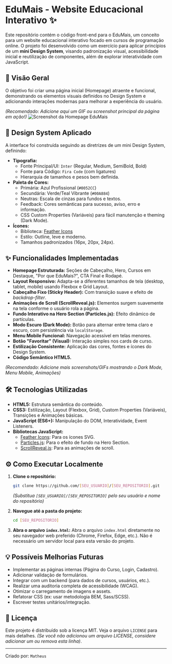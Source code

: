 # EduMais - Website Educacional Interativo ✨

Este repositório contém o código front-end para o EduMais, um conceito para um website educacional interativo focado em cursos de programação online. O projeto foi desenvolvido como um exercício para aplicar princípios de um **mini Design System**, visando padronização visual, acessibilidade inicial e reutilização de componentes, além de explorar interatividade com JavaScript.

## 🚀 Visão Geral

O objetivo foi criar uma página inicial (Homepage) atraente e funcional, demonstrando os elementos visuais definidos no Design System e adicionando interações modernas para melhorar a experiência do usuário.

*(Recomendado: Adicione aqui um GIF ou screenshot principal da página em ação!)*
![Screenshot da Homepage EduMais](link_para_sua_imagem_ou_gif.png)

## 🎨 Design System Aplicado

A interface foi construída seguindo as diretrizes de um mini Design System, definindo:

*   **Tipografia:**
    *   Fonte Principal/UI: `Inter` (Regular, Medium, SemiBold, Bold)
    *   Fonte para Código: `Fira Code` (com ligatures)
    *   Hierarquia de tamanhos e pesos bem definida.
*   **Paleta de Cores:**
    *   Primária: Azul Profissional (`#0052CC`)
    *   Secundária: Verde/Teal Vibrante (`#00A884`)
    *   Neutras: Escala de cinzas para fundos e textos.
    *   Feedback: Cores semânticas para sucesso, aviso, erro e informação.
    *   CSS Custom Properties (Variáveis) para fácil manutenção e theming (Dark Mode).
*   **Ícones:**
    *   Biblioteca: [Feather Icons](https://feathericons.com/)
    *   Estilo: Outline, leve e moderno.
    *   Tamanhos padronizados (16px, 20px, 24px).

## ✨ Funcionalidades Implementadas

*   **Homepage Estruturada:** Seções de Cabeçalho, Hero, Cursos em Destaque, "Por que EduMais?", CTA Final e Rodapé.
*   **Layout Responsivo:** Adapta-se a diferentes tamanhos de tela (desktop, tablet, mobile) usando Flexbox e Grid Layout.
*   **Cabeçalho Fixo (Sticky Header):** Com transição suave e efeito de *backdrop-filter*.
*   **Animações de Scroll (ScrollReveal.js):** Elementos surgem suavemente na tela conforme o usuário rola a página.
*   **Fundo Interativo na Hero Section (Particles.js):** Efeito dinâmico de partículas.
*   **Modo Escuro (Dark Mode):** Botão para alternar entre tema claro e escuro, com persistência via `localStorage`.
*   **Menu Mobile Funcional:** Navegação acessível em telas menores.
*   **Botão "Favoritar" (Visual):** Interação simples nos cards de curso.
*   **Estilização Consistente:** Aplicação das cores, fontes e ícones do Design System.
*   **Código Semântico HTML5.**

*(Recomendado: Adicione mais screenshots/GIFs mostrando o Dark Mode, Menu Mobile, Animações)*

## 🛠️ Tecnologias Utilizadas

*   **HTML5:** Estrutura semântica do conteúdo.
*   **CSS3:** Estilização, Layout (Flexbox, Grid), Custom Properties (Variáveis), Transições e Animações básicas.
*   **JavaScript (ES6+):** Manipulação do DOM, Interatividade, Event Listeners.
*   **Bibliotecas JavaScript:**
    *   [Feather Icons](https://feathericons.com/): Para os ícones SVG.
    *   [Particles.js](https://vincentgarreau.com/particles.js/): Para o efeito de fundo na Hero Section.
    *   [ScrollReveal.js](https://scrollrevealjs.org/): Para as animações de scroll.

## ⚙️ Como Executar Localmente

1.  **Clone o repositório:**
    ```bash
    git clone https://github.com/[SEU_USUARIO]/[SEU_REPOSITORIO].git
    ```
    *(Substitua `[SEU_USUARIO]/[SEU_REPOSITORIO]` pelo seu usuário e nome do repositório)*

2.  **Navegue até a pasta do projeto:**
    ```bash
    cd [SEU_REPOSITORIO]
    ```

3.  **Abra o arquivo `index.html`:**
    Abra o arquivo `index.html` diretamente no seu navegador web preferido (Chrome, Firefox, Edge, etc.). Não é necessário um servidor local para esta versão do projeto.

## 💡 Possíveis Melhorias Futuras

*   Implementar as páginas internas (Página do Curso, Login, Cadastro).
*   Adicionar validação de formulários.
*   Integrar com um backend (para dados de cursos, usuários, etc.).
*   Realizar uma auditoria completa de acessibilidade (WCAG).
*   Otimizar o carregamento de imagens e assets.
*   Refatorar CSS (ex: usar metodologia BEM, Sass/SCSS).
*   Escrever testes unitários/integração.

## 📄 Licença

Este projeto é distribuído sob a licença MIT. Veja o arquivo `LICENSE` para mais detalhes. *(Se você não adicionou um arquivo LICENSE, considere adicionar um ou remova esta linha)*.

---

Criado por: `Matheus`